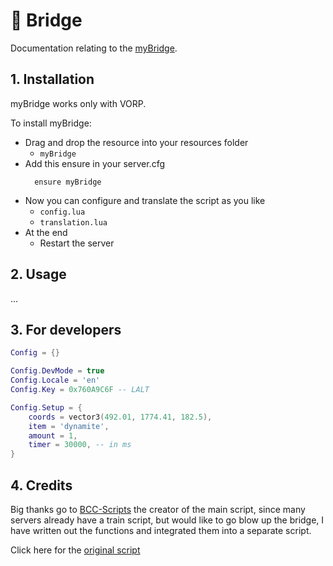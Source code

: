 # 🌉 Bridge
Documentation relating to the [myBridge](https://github.com/Emotion06/myBridge).

## 1. Installation
myBridge works only with VORP. 

To install myBridge:
- Drag and drop the resource into your resources folder
  - `myBridge`
- Add this ensure in your server.cfg
  ```
    ensure myBridge
  ```
- Now you can configure and translate the script as you like
  - `config.lua`
  - `translation.lua`
- At the end
  - Restart the server

## 2. Usage
...

## 3. For developers
```lua
Config = {}

Config.DevMode = true
Config.Locale = 'en'
Config.Key = 0x760A9C6F -- LALT

Config.Setup = {
    coords = vector3(492.01, 1774.41, 182.5),
    item = 'dynamite',
    amount = 1,
    timer = 30000, -- in ms
}
```

## 4. Credits
Big thanks go to [BCC-Scripts](https://github.com/BryceCanyonCounty) the creator of the main script, since many servers already have a train script, but would like to go blow up the bridge, I have written out the functions and integrated them into a separate script.

Click here for the [original script](https://github.com/BryceCanyonCounty/bcc-train)
